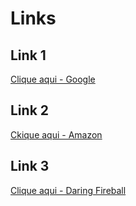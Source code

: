 # Links

## Link 1

[Clique aqui - Google](https://www.google.com/)

## Link 2

[Ckique aqui - Amazon](https://www.amazon.com.br/ "Amazon BR")

## Link 3

[Clique aqui - Daring Fireball][site-url]

[site-url]: https://daringfireball.net/projects/markdown/
